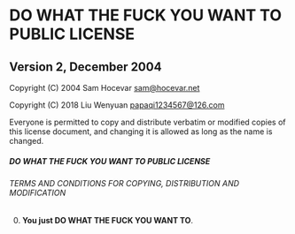 # DO WHAT THE FUCK YOU WANT TO PUBLIC LICENSE
## Version 2, December 2004

 Copyright (C) 2004 Sam Hocevar <sam@hocevar.net>

 Copyright (C) 2018 Liu Wenyuan <papaqi1234567@126.com>

 Everyone is permitted to copy and distribute verbatim or modified
 copies of this license document, and changing it is allowed as long
 as the name is changed.

##### DO WHAT THE FUCK YOU WANT TO PUBLIC LICENSE
###### TERMS AND CONDITIONS FOR COPYING, DISTRIBUTION AND MODIFICATION

  0. **You just DO WHAT THE FUCK YOU WANT TO**.


